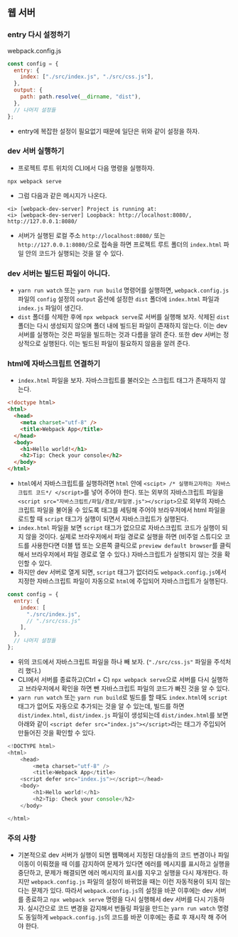 ## 웹 서버

### entry 다시 설정하기

webpack.config.js

```js
const config = {
  entry: {
    index: ["./src/index.js", "./src/css.js"],
  },
  output: {
    path: path.resolve(__dirname, "dist"),
  },
  // 나머지 설정들
};
```

- entry에 복잡한 설정이 필요없기 때문에 일단은 위와 같이 설정을 하자.

### dev 서버 실행하기

- 프로젝트 루트 위치의 CLI에서 다음 명령을 실행하자.

```
npx webpack serve
```

- 그럼 다음과 같은 메시지가 나온다.

```
<i> [webpack-dev-server] Project is running at:
<i> [webpack-dev-server] Loopback: http://localhost:8080/, http://127.0.0.1:8080/
```

- 서버가 실행된 로컬 주소 `http://localhost:8080/` 또는 `http://127.0.0.1:8080/`으로 접속을 하면 프로젝트 루트 폴더의 `index.html` 파일 안의 코드가 실행되는 것을 알 수 있다.

### dev 서버는 빌드된 파일이 아니다.

- `yarn run watch` 또는 `yarn run build` 명령어를 실행하면, `webpack.config.js` 파일의 `config` 설정의 `output` 옵션에 설정한 `dist` 폴더에 `index.html` 파일과 `index.js` 파일이 생긴다.
- `dist` 폴더를 삭제한 후에 `npx webpack serve`로 서버를 실행해 보자. 삭제된 `dist` 폴더는 다시 생성되지 않으며 폴더 내에 빌드된 파일이 존재하지 않는다. 이는 dev 서버를 실행하는 것은 파일을 빌드하는 것과 다름을 알려 준다. 또한 dev 서버는 정상적으로 실행된다. 이는 빌드된 파일이 필요하지 않음을 알려 준다.

### html에 자바스크립트 연결하기

- `index.html` 파일을 보자. 자바스크립트를 불러오는 스크립트 태그가 존재하지 않는다.

```html
<!doctype html>
<html>
  <head>
    <meta charset="utf-8" />
    <title>Webpack App</title>
  </head>
  <body>
    <h1>Hello world!</h1>
    <h2>Tip: Check your console</h2>
  </body>
</html>
```

- `html`에서 자바스크립트를 실행하려면 `html` 안에 `<scipt> /* 실행하고자하는 자바스크립트 코드*/ </script>`를 넣어 주어야 한다. 또는 외부의 자바스크립트 파일을 `<script src="자바스크립트/파일/경로/파일명.js"></script>`으로 외부의 자바스크립트 파일을 불어올 수 있도록 태그를 세팅해 주어야 브라우저에서 html 파일을 로드할 때 `script` 태그가 실행이 되면서 자바스크립트가 실행된다.
- `index.html` 파일을 보면 `script` 태그가 없으므로 자바스크립트 코드가 실행이 되지 않을 것이다. 실제로 브라우저에서 파일 경로로 실행을 하면 (비주얼 스튜디오 코드를 사용한다면 더블 탭 또는 오른쪽 클릭으로 `preview default browser`를 클릭해서 브라우저에서 파일 경로로 열 수 있다.) 자바스크립트가 실행되지 않는 것을 확인할 수 있다.
- 하지만 dev 서버로 열게 되면, `script` 태그가 없더라도 `webpack.config.js`에서 지정한 자바스크립트 파일이 자동으로 `html`에 주입되어 자바스크립트가 실행된다.

```js
const config = {
  entry: {
    index: [
      "./src/index.js",
      // "./src/css.js"
    ],
  },
  // 나머지 설정들
};
```

- 위의 코드에서 자바스크립트 파일을 하나 빼 보자. (`"./src/css.js"` 파일을 주석처리 했다.)
- CLI에서 서버를 종료하고(Ctrl + C) `npx webpack serve`으로 서버를 다시 실행하고 브라우저에서 확인을 하면 뺀 자바스크립트 파일의 코드가 빠진 것을 알 수 있다.
- `yarn run watch` 또는 `yarn run build`로 빌드를 할 때도 `index.html`에 `script` 태그가 없어도 자동으로 추가되는 것을 알 수 있는데, 빌드를 하면 `dist/index.html`, `dist/index.js` 파일이 생성되는데 `dist/index.html`를 보면 아래와 같이 `<script defer src="index.js"></script>`라는 태그가 주입되어 만들어진 것을 확인할 수 있다.

```js
<!DOCTYPE html>
<html>
    <head>
        <meta charset="utf-8" />
        <title>Webpack App</title>
    <script defer src="index.js"></script></head>
    <body>
        <h1>Hello world!</h1>
        <h2>Tip: Check your console</h2>
    </body>

</html>
```

### 주의 사항

- 기본적으로 dev 서버가 실행이 되면 웹팩에서 지정된 대상들의 코드 변경이나 파일 이동이 이뤄졌을 때 이를 감지하여 문제가 있다면 에러를 메시지를 표시하고 실행을 중단하고, 문제가 해결되면 에러 메시지의 표시를 지우고 실행을 다시 재개한다. 하지만 `webpack.config.js` 파일의 설정이 바뀌었을 때는 이런 자동적용이 되지 않는다는 문제가 있다. 따라서 `webpack.config.js`의 설정을 바꾼 이후에는 dev 서버를 종료하고 `npx webpack serve` 명령을 다시 실행해서 dev 서버를 다시 기동하자. 실시간으로 코드 변경을 감지해서 번들링 파일을 만드는 `yarn run watch` 명령도 동일하게 `webpack.config.js`의 코드를 바꾼 이후에는 종료 후 재시작 해 주어야 한다.
